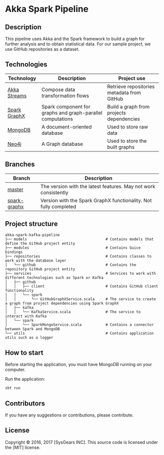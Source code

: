 # Akka Spark Pipeline

## Description

This pipeline uses Akka and the Spark framework to build a graph for further analysis and to obtain statistical data. For our sample project, we use GitHub repositories as a dataset.

## Technologies

| Technology     | Description                       | Project use    |
| ---------------| --------------------------------- | -------------------------- |
| [Akka Streams] | Compose data transformation flows | Retrieve repositories metadata from GitHub |
| [Spark GraphX] | Spark component for graphs and graph-parallel computations | Build a graph from projects dependencies|
| [MongoDB]      | A document-oriented database | Used to store raw data         |
| [Neo4j]        | A Graph database             | Used to store the built graphs |

## Branches

| Branch         | Description                                                      |
| -------------- | ---------------------------------------------------------------- |
| [master]       | The version with the latest features. May not work consistently  |
| [spark-graphx] | Version with the Spark GraphX functionality. Not fully completed |

## Project structure

```
akka-spark-kafka-pipeline
├── models                                    # Contains models that define the GitHub project entity
├── modules                                   # Contains Guice bindings
├── repositories                              # Contains classes to work with the database layer
│   └── github                                # Contains the repository GitHub project entity
├── services                                  # Services to work with different technologies such as Spark or Kafka
│   ├── github                               
│   │   ├── client                            # Contains GitHub client functionality
│   │   └── spark                              
│   │       └── GitHubGraphXService.scala     # The service to create a graph from project dependencies using Spark GraphX
│   ├── kafka                                  
│   │   └── KafkaService.scala                # The service to interact with Kafka
│   └── spark                                  
│       └── SparkMongoService.scala           # Contains a connector between Spark and MongoDB
└── utils                                     # Contains application utils such as a logger
```

## How to start

Before starting the application, you must have MongoDB running on your computer.

Run the application:

```bash
sbt run
```

## Contributors

If you have any suggestions or contributions, please contribute.

## License

Copyright &copy; 2016, 2017 [SysGears INC]. This source code is licensed under the [MIT] license.

[akka streams]: https://doc.akka.io/docs/akka/2.5/stream/
[spark graphx]: https://spark.apache.org/graphx/ 
[mongodb]: https://www.mongodb.com/
[neo4j]: https://neo4j.com/
[master]: https://github.com/sysgears/akka-spark-pipeline/tree/master
[spark-graphx]: https://github.com/sysgears/akka-spark-pipeline/tree/spark-graphx